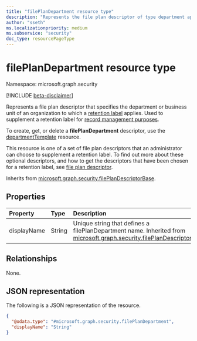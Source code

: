 ```yaml
---
title: "filePlanDepartment resource type"
description: "Represents the file plan descriptor of type department applied to a particular retention label."
author: "sseth"
ms.localizationpriority: medium
ms.subservice: "security"
doc_type: resourcePageType
---
```


# filePlanDepartment resource type

Namespace: microsoft.graph.security

[!INCLUDE [beta-disclaimer](../../includes/beta-disclaimer.md)]

Represents a file plan descriptor that specifies the department or business unit of an organization to which a [retention label](security-retentionlabel.md) applies. Used to supplement a retention label for [record management purposes](security-recordsmanagement-overview.md).

To create, get, or delete a **filePlanDepartment** descriptor, use the [departmentTemplate](security-departmenttemplate.md) resource.

This resource is one of a set of file plan descriptors that an administrator can choose to supplement a retention label. To find out more about these optional descriptors, and how to get the descriptors that have been chosen for a retention label, see [file plan descriptor](security-fileplandescriptor.md).

Inherits from [microsoft.graph.security.filePlanDescriptorBase](../resources/security-fileplandescriptorBase.md).

## Properties
|Property|Type|Description|
|:---|:---|:---|
|displayName|String|Unique string that defines a filePlanDepartment name. Inherited from [microsoft.graph.security.filePlanDescriptor](../resources/security-fileplandescriptor.md).|

## Relationships
None.

## JSON representation
The following is a JSON representation of the resource.
<!-- {
  "blockType": "resource",
  "@odata.type": "microsoft.graph.security.filePlanDepartment"
}
-->
``` json
{
  "@odata.type": "#microsoft.graph.security.filePlanDepartment",
  "displayName": "String"
}
```

